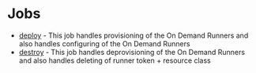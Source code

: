 # Jobs

- [deploy](deploy.yml) - This job handles provisioning of the On Demand Runners and also handles configuring of the On Demand Runners
- [destroy](destroy.yml) - This job handles deprovisioning of the On Demand Runners and also handles deleting of runner token + resource class